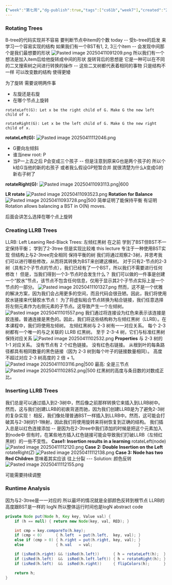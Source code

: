 ```yaml
---
{"week":"第七周","dg-publish":true,"tags":["cs61b","week7"],"created":"2025-03-28T11:07:21.076+08:00","updated":"2025-04-19T09:51:50.119+08:00","permalink":"/CS 61B/Lecture 18 Tree Rotation and Red Black Trees/","dgPassFrontmatter":true,"noteIcon":""}
---
```


### Rotating Trees
B-tree的代码实现并不容易 要判断节点中item的个数
today -- 受b-tree的启发 来学习一个容易实现的结构
如果我们有一个BST有1, 2, 3三个item  -- 会发现中间那个是我们最想要的形状
![Pasted image 20250411091209.png](/img/user/accessory/Pasted%20image%2020250411091209.png)
所以我们有一个想法是加入item后给他旋转成中间的形状
旋转背后的思想是 它是一种可以在不同的二叉搜索树之间进行转换的操作 -- 这些二叉树都代表着相同的事物 只是结构不一样 可以改变数的结构 使得更矮

为了旋转 需要说明两件事
- 左旋还是右旋
- 在哪个节点上旋转
```
rotateLeft(G): Let x be the right child of G. Make G the new left child of x.
```

```
rotateRight(G): Let x be the left child of G. Make G the new right child of x.
```

**rotateLeft(G):**
![Pasted image 20250411112046.png](/img/user/accessory/Pasted%20image%2020250411112046.png)
- G要向左倾斜
- 谁当new root: P
- 当P一上去之后 P会变成三个孩子 -- 但是注意到原来G也是两个孩子的 所以个k给G当他的新的右孩子
或者我么假设GP短暂合并 就很清楚为什么k变成G的新右子树了

**rotateRight(G):**
![Pasted image 20250411093113.png|600](/img/user/accessory/Pasted%20image%2020250411093113.png)


**LR rotate**
![Pasted image 20250411093523.png](/img/user/accessory/Pasted%20image%2020250411093523.png)
**Rotation for Balance**
![Pasted image 20250411093728.png|500](/img/user/accessory/Pasted%20image%2020250411093728.png)
简单证明了能保持平衡
有证明Rotation allows balancing a BST in O(N) moves.

后面会讲怎么选择在哪个点上旋转

### Creating LLRB Trees
LLRB: Left Leaning Red-Black Trees: 左倾红黑树
在之前 学到了BST但BST不一定保持平衡； 学到了2-3tree 但是实现比较难
this lecture 专注于一种使用BST实现 但结构上与2-3tree完全相同 保持平衡的树
我们将通过观察2-3树，并思考我们可以进行哪些修改，从而将其转换为BST来创建这棵树。
对于只有2-节点的2-3树（具有2个子节点的节点），我们已经有了一个BST，所以我们不需要进行任何修改！
但是，当我们得到一个3-节点时会发生什么？
我们可以做的一件事是创建一个“胶水”节点，该节点不包含任何信息，仅用于显示其2个子节点实际上是一个节点的一部分。
![Pasted image 20250411101327.png](/img/user/accessory/Pasted%20image%2020250411101327.png)
然而，这不是一个优雅的解决方案，因为我们会占用更多的空间，而且代码会很丑陋。因此，我们将使用胶水链接来代替胶水节点！
为了将虚拟粘合节点转换为粘合链接，我们任意选择将左侧元素作为右侧元素的子节点。这导致产生一个左倾树。
![Pasted image 20250411101557.png](/img/user/accessory/Pasted%20image%2020250411101557.png)
我们通过将连接设为红色来表示该连接是胶连接。普通连接是黑色的。因此，我们将这些结构称为左倾红黑树（LLRB）。在本课程中，我们将使用左倾树。
左倾红黑树与 2-3 树有一一对应关系。 每个 2-3 树都有一个唯一的与之关联的 LLRB 红黑树。
至于 2-3-4 树，它们与标准红黑树保持对应关系
![Pasted image 20250411102532.png](/img/user/accessory/Pasted%20image%2020250411102532.png)
**Properties**
与 2-3 树的 1-1 对应关系。
没有节点有 2 个红色链接。
没有红色右链接。
从根到叶的每条路径都具有相同数量的黑色链接（因为 2-3 树到每个叶子的链接数量相同）。
高度不超过对应 2-3 树高度的 2 倍 + 1。
![Pasted image 20250411103116.png|500](/img/user/accessory/Pasted%20image%2020250411103116.png)
最高: 全是三节点
![Pasted image 20250411102852.png|500](/img/user/accessory/Pasted%20image%2020250411102852.png)
红黑树的高度与条目数的对数成正比。
### Inserting LLRB Trees
我们总是可以通过插入到2-3树中，然后像之前那样转换它来插入到LLRB树中。然而，这与我们创建LLRB的初衷背道而驰，因为我们创建LLRB是为了避免2-3树的复杂实现！
相反，我们像处理普通BST一样插入到LLRB中。然而，这可能会打破其与2-3树的1-1映射，因此我们将使用旋转来将树恢复到正确的结构。
我们插入总是以红色连接添加 -- 是因为在2-3tree中我们添加的时候是把这个元素加入到node中
但有时，在某些地方插入红色链接可能会导致我们打破LLRB（左倾红黑树）的一些不变性。
**Case1: Insertion results in a learning**
rotateLeft(node)
![Pasted image 20250411112120.png](/img/user/accessory/Pasted%20image%2020250411112120.png)
**Case 2: Double Insertion on the Left**
rotateRight(Z)
![Pasted image 20250411112138.png](/img/user/accessory/Pasted%20image%2020250411112138.png)
**Case  3: Node has two Red Children**
意味着其实应该 往上分裂 --- Solution: 颜色反转
![Pasted image 20250411112155.png](/img/user/accessory/Pasted%20image%2020250411112155.png)

可能需要持续调整
### Runtime Analysis
因为与2-3tree是一一对应的
所以最坏的情况就是全部颜色反转到根节点
LLRB的高度跟BST是一样的  logN
所以整体运行时间也是logN
abstract code
```java
private Node put(Node h, Key key, Value val) {
    if (h == null) { return new Node(key, val, RED); }

    int cmp = key.compareTo(h.key);
    if (cmp < 0)      { h.left  = put(h.left,  key, val); }
    else if (cmp > 0) { h.right = put(h.right, key, val); }
    else              { h.val   = val;                    }

    if (isRed(h.right) && !isRed(h.left))      { h = rotateLeft(h);  }
    if (isRed(h.left)  &&  isRed(h.left.left)) { h = rotateRight(h); }
    if (isRed(h.left)  &&  isRed(h.right))     { flipColors(h);      } 

    return h;
}
```